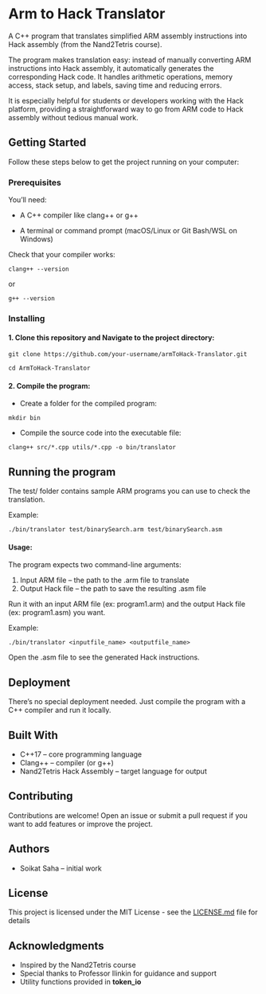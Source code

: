 # Arm to Hack Translator

A C++ program that translates simplified ARM assembly instructions into Hack assembly (from the Nand2Tetris course).

The program makes translation easy: instead of manually converting ARM instructions into Hack assembly, it automatically generates the corresponding Hack code. It handles arithmetic operations, memory access, stack setup, and labels, saving time and reducing errors.

It is especially helpful for students or developers working with the Hack platform, providing a straightforward way to go from ARM code to Hack assembly without tedious manual work.

## Getting Started

Follow these steps below to get the project running on your computer:

### Prerequisites

You’ll need:

* A C++ compiler like clang++ or g++

* A terminal or command prompt (macOS/Linux or Git Bash/WSL on Windows)

Check that your compiler works:

```
clang++ --version
```
or
```
g++ --version
```

### Installing

#### 1. Clone this repository and Navigate to the project directory:

```
git clone https://github.com/your-username/armToHack-Translator.git
```

```
cd ArmToHack-Translator
```

#### 2. Compile the program:

* Create a folder for the compiled program:

```
mkdir bin
```

* Compile the source code into the executable file:

```
clang++ src/*.cpp utils/*.cpp -o bin/translator
```

## Running the program

The test/ folder contains sample ARM programs you can use to check the translation.

Example:

```
./bin/translator test/binarySearch.arm test/binarySearch.asm
```

#### Usage:

The program expects two command-line arguments:

1. Input ARM file – the path to the .arm file to translate
2. Output Hack file – the path to save the resulting .asm file

Run it with an input ARM file (ex: program1.arm) and the output Hack file (ex: program1.asm) you want. 

Example:

```
./bin/translator <inputfile_name> <outputfile_name>
```

Open the .asm file to see the generated Hack instructions.

## Deployment

There’s no special deployment needed. Just compile the program with a C++ compiler and run it locally.

## Built With

* C++17 – core programming language
* Clang++ – compiler (or g++)
* Nand2Tetris Hack Assembly – target language for output

## Contributing

Contributions are welcome! Open an issue or submit a pull request if you want to add features or improve the project.

## Authors

* Soikat Saha – initial work


## License

This project is licensed under the MIT License - see the [LICENSE.md](LICENSE.md) file for details

## Acknowledgments

* Inspired by the Nand2Tetris course
* Special thanks to Professor Ilinkin for guidance and support
* Utility functions provided in **token_io**
